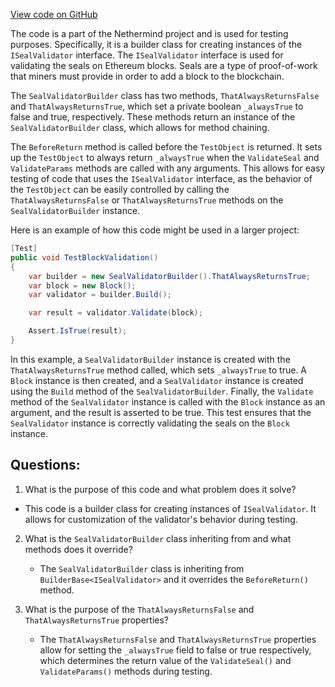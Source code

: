[View code on GitHub](https://github.com/nethermindeth/nethermind/Nethermind.Core.Test/Builders/SealValidatorBuilder.cs)

The code is a part of the Nethermind project and is used for testing purposes. Specifically, it is a builder class for creating instances of the `ISealValidator` interface. The `ISealValidator` interface is used for validating the seals on Ethereum blocks. Seals are a type of proof-of-work that miners must provide in order to add a block to the blockchain. 

The `SealValidatorBuilder` class has two methods, `ThatAlwaysReturnsFalse` and `ThatAlwaysReturnsTrue`, which set a private boolean `_alwaysTrue` to false and true, respectively. These methods return an instance of the `SealValidatorBuilder` class, which allows for method chaining. 

The `BeforeReturn` method is called before the `TestObject` is returned. It sets up the `TestObject` to always return `_alwaysTrue` when the `ValidateSeal` and `ValidateParams` methods are called with any arguments. This allows for easy testing of code that uses the `ISealValidator` interface, as the behavior of the `TestObject` can be easily controlled by calling the `ThatAlwaysReturnsFalse` or `ThatAlwaysReturnsTrue` methods on the `SealValidatorBuilder` instance.

Here is an example of how this code might be used in a larger project:

```csharp
[Test]
public void TestBlockValidation()
{
    var builder = new SealValidatorBuilder().ThatAlwaysReturnsTrue;
    var block = new Block();
    var validator = builder.Build();

    var result = validator.Validate(block);

    Assert.IsTrue(result);
}
```

In this example, a `SealValidatorBuilder` instance is created with the `ThatAlwaysReturnsTrue` method called, which sets `_alwaysTrue` to true. A `Block` instance is then created, and a `SealValidator` instance is created using the `Build` method of the `SealValidatorBuilder`. Finally, the `Validate` method of the `SealValidator` instance is called with the `Block` instance as an argument, and the result is asserted to be true. This test ensures that the `SealValidator` instance is correctly validating the seals on the `Block` instance.
## Questions: 
 1. What is the purpose of this code and what problem does it solve?
   - This code is a builder class for creating instances of `ISealValidator`. It allows for customization of the validator's behavior during testing.
   
2. What is the `SealValidatorBuilder` class inheriting from and what methods does it override?
   - The `SealValidatorBuilder` class is inheriting from `BuilderBase<ISealValidator>` and it overrides the `BeforeReturn()` method.
   
3. What is the purpose of the `ThatAlwaysReturnsFalse` and `ThatAlwaysReturnsTrue` properties?
   - The `ThatAlwaysReturnsFalse` and `ThatAlwaysReturnsTrue` properties allow for setting the `_alwaysTrue` field to false or true respectively, which determines the return value of the `ValidateSeal()` and `ValidateParams()` methods during testing.